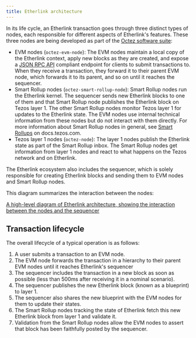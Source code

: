 ```yaml
---
title: Etherlink architecture
---
```


In its life cycle, an Etherlink transaction goes through three distinct types of nodes, each responsible for different aspects of Etherlink's features.
These three nodes are being developed as part of the [Octez software suite](https://tezos.gitlab.io/introduction/tezos.html):

- EVM nodes (`octez-evm-node`): The EVM nodes maintain a local copy of the Etherlink context, apply new blocks as they are created, and expose a [JSON RPC API](https://ethereum.org/en/developers/docs/apis/json-rpc/) compliant endpoint for clients to submit transactions to.
When they receive a transaction, they forward it to their parent EVM node, which forwards it to its parent, and so on until it reaches the sequencer.
- Smart Rollup nodes (`octez-smart-rollup-node`): Smart Rollup nodes run the Etherlink kernel.
The sequencer sends new Etherlink blocks to one of them and that Smart Rollup node publishes the Etherlink block on Tezos layer 1.
The other Smart Rollup nodes monitor Tezos layer 1 for updates to the Etherlink state.
The EVM nodes use internal technical information from these nodes but do not interact with them directly.
For more information about Smart Rollup nodes in general, see [Smart Rollups](https://docs.tezos.com/architecture/smart-rollups) on docs.tezos.com.
- Tezos layer 1 nodes (`octez-node`): The layer 1 nodes publish the Etherlink state as part of the Smart Rollup inbox.
The Smart Rollup nodes get information from layer 1 nodes and react to what happens on the Tezos network and on Etherlink.

The Etherlink ecosystem also includes the sequencer, which is solely responsible for creating Etherlink blocks and sending them to EVM nodes and Smart Rollup nodes.

This diagram summarizes the interaction between the nodes:

[A high-level diagram of Etherlink architecture, showing the interaction between the nodes and the sequencer](/img/architecture.png)

## Transaction lifecycle

The overall lifecycle of a typical operation is as follows:

1. A user submits a transaction to an EVM node.
1. The EVM node forwards the transaction in a hierarchy to their parent EVM nodes until it reaches Etherlink's sequencer
1. The sequencer includes the transaction in a new block as soon as possible (less than 500ms after receiving it in a nominal scenario).
1. The sequencer publishes the new Etherlink block (known as a blueprint) to layer 1.
1. The sequencer also shares the new blueprint with the EVM nodes for them to update their states.
1. The Smart Rollup nodes tracking the state of Etherlink fetch this new Etherlink block from layer 1 and validate it.
1. Validation from the Smart Rollup nodes allow the EVM nodes to assert that block has been faithfully posted by the sequencer.

